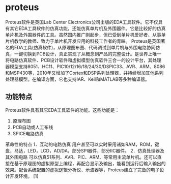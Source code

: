 # proteus

Proteus软件是英国Lab Center Electronics公司出版的EDA工具软件。它不仅具有其它EDA工具软件的仿真功能，还能仿真单片机及外围器件。它是比较好的仿真单片机及外围器件的工具。虽然国内推广刚起步，但已受到单片机爱好者、从事单片机教学的教师、致力于单片机开发应用的科技工作者的青睐。
Proteus是英国著名的EDA工具(仿真软件)，从原理图布图、代码调试到单片机与外围电路协同仿真，一键切换到PCB设计，真正实现了从概念到产品的完整设计。是世界上唯一将电路仿真软件、PCB设计软件和虚拟模型仿真软件三合一的设计平台，其处理器模型支持8051、HC11、PIC10/12/16/18/24/30/DSPIC33、AVR、ARM、8086和MSP430等，2010年又增加了Cortex和DSP系列处理器，并持续增加其他系列处理器模型。在编译方面，它也支持IAR、Keil和MATLAB等多种编译器。


## 功能特点 
Proteus软件具有其它EDA工具软件的功能。这些功能是：

1. 原理布图
2. PCB自动或人工布线
3. SPICE电路仿真

革命性的特点
1．互动的电路仿真
用户甚至可以实时采用诸如RAM，ROM，键盘，马达，LED，LCD，AD/DA，部分SPI器件，部分IIC器件。
2．仿真处理器及其外围电路
可以仿真51系列、AVR、PIC、ARM、等常用主流单片机。还可以直接在基于原理图的虚拟原型上编程，再配合显示及输出，能看到运行后输入输出的效果。配合系统配置的虚拟逻辑分析仪、示波器等，Proteus建立了完备的电子设计开发环境。 [1]